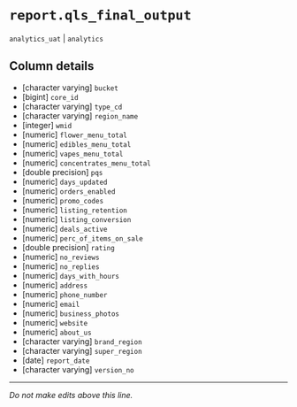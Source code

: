 # `report.qls_final_output`
`analytics_uat` | `analytics`

## Column details
* [character varying] `bucket`
* [bigint]    `core_id`
* [character varying] `type_cd`
* [character varying] `region_name`
* [integer]   `wmid`
* [numeric]   `flower_menu_total`
* [numeric]   `edibles_menu_total`
* [numeric]   `vapes_menu_total`
* [numeric]   `concentrates_menu_total`
* [double precision] `pqs`
* [numeric]   `days_updated`
* [numeric]   `orders_enabled`
* [numeric]   `promo_codes`
* [numeric]   `listing_retention`
* [numeric]   `listing_conversion`
* [numeric]   `deals_active`
* [numeric]   `perc_of_items_on_sale`
* [double precision] `rating`
* [numeric]   `no_reviews`
* [numeric]   `no_replies`
* [numeric]   `days_with_hours`
* [numeric]   `address`
* [numeric]   `phone_number`
* [numeric]   `email`
* [numeric]   `business_photos`
* [numeric]   `website`
* [numeric]   `about_us`
* [character varying] `brand_region`
* [character varying] `super_region`
* [date]      `report_date`
* [character varying] `version_no`

-------------------------------------------------------------------------------
*Do not make edits above this line.*

